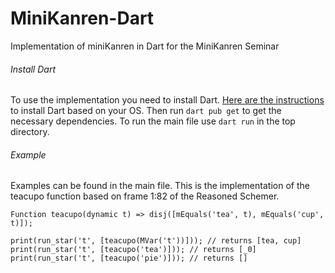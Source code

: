 # MiniKanren-Dart
Implementation of miniKanren in Dart for the MiniKanren Seminar

###### Install Dart
To use the implementation you need to install Dart. 
[Here are the instructions](https://dart.dev/tutorials/server/get-started) to install Dart based on your OS.
Then run `dart pub get` to get the necessary dependencies.
To run the main file use `dart run` in the top directory.

###### Example
Examples can be found in the main file. This is the implementation of the teacupo function based on frame 1:82 of the Reasoned Schemer.

    Function teacupo(dynamic t) => disj([mEquals('tea', t), mEquals('cup', t)]);

    print(run_star('t', [teacupo(MVar('t'))])); // returns [tea, cup]
    print(run_star('t', [teacupo('tea')])); // returns [_0]
    print(run_star('t', [teacupo('pie')])); // returns []
